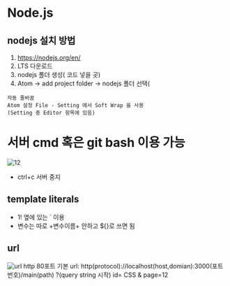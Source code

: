 # Node.js

## nodejs 설치 방법
1. https://nodejs.org/en/
2. LTS 다운로드
3. nodejs 폴더 생성( 코드 넣을 곳)
4. Atom -> add project folder -> nodejs 폴더 선택(
```
자동 줄바꿈
Atom 설정 File - Setting 에서 Soft Wrap 을 사용
(Setting 중 Editor 항목에 있음)

```
# 서버 cmd 혹은 git bash 이용 가능

![12](https://user-images.githubusercontent.com/70589857/107457781-0b131b00-6b96-11eb-8c10-cd858c349816.PNG)

- ctrl+c 서버 중지

## template literals
- 1! 옆에 있는 ` 이용
- 변수는 따로 +변수이름+ 안하고 ${}로 쓰면 됨 

## url
![url](https://user-images.githubusercontent.com/70589857/107476826-fba5c900-6bb9-11eb-8e1e-0cca070fbe81.PNG)
http 80포트 기본
url: http(protocol)://localhost(host,domian):3000(포트번호)/main(path) ?(query string 시작) id= CSS & page=12 

